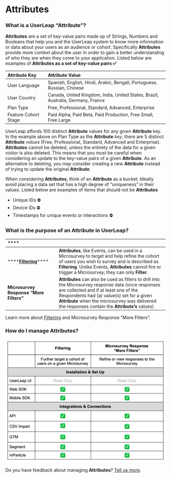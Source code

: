 # Attributes

### **What is a UserLeap “Attribute”?**

**Attributes** are a set of key-value pairs made up of Strings, Numbers and Booleans that help you and the UserLeap system to know more information or data about your users as an audience or cohort. Specifically **Attributes** provide more context about the user in order to gain a better understanding of who they are when they come to your application.  Listed below are examples of **Attributes as a set of key-value pairs ✅**

| **Attribute Key** | **Attribute Value** |
| :--- | :--- |
| User Language | Spanish, English, Hindi, Arabic, Bengali, Portuguese, Russian, Chinese |
| User Country | Canada, United Kingdom, India, United States, Brazil, Australia, Germany, France |
| Plan Type | Free, Professional, Standard, Advanced, Enterprise |
| Feature Cohort Stage | Paid Alpha, Paid Beta, Paid Production, Free Small, Free Large |

UserLeap affords 100 distinct **Attribute** values for any given **Attribute** key. In the example above on Plan Type as the **Attribute** _key_, there are 5 distinct **Attribute** _values_ \(Free, Professional, Standard, Advanced and Enterprise\). **Attributes** cannot be deleted, unless the entirety of the data for a given visitor is also deleted. This means that you must be careful when considering an update to the key-value pairs of a given **Attribute**. As an alternative to deleting, you may consider creating a new **Attribute** instead of trying to update the original **Attribute**.

When considering **Attributes**, think of an **Attribute** as a bucket. Ideally avoid placing a data set that has a high degree of “uniqueness” in their values. Listed below are examples of items that should not be **Attributes**

* Unique IDs ⛔
* Device IDs ⛔
* Timestamps for unique events or interactions ⛔ 

### **What is the purpose of an Attribute in UserLeap?** 

| \*\*\*\* |  |
| :--- | :--- |
| \*\*\*\*[**Filtering**](interacting-with-survey-filters-and-triggers.md#attribute-as-filters)\*\*\*\* | **Attributes**, like Events, can be used in a Microsurvey to target and help refine the cohort of users you wish to survey and is described as **Filtering**. Unlike Events, **Attributes** cannot fire or trigger a Microsurvey; they can only **Filter**. |
| **Microsurvey Response “More Filters”** | **Attributes** can also be used as filters to drill into the Microsurvey response data \(once responses are collected and if at least one of the Respondents had \(a\) value\(s\) set for a given **Attribute** when the microsurvey was delivered the responses contain the **Attribute’s** values\) |

Learn more about [Filtering](interacting-with-survey-filters-and-triggers.md#attribute-as-filters) and Microsurvey Response “More Filters”. 

### **How do I manage Attributes?**

![](../.gitbook/assets/screen-shot-2021-04-16-at-3.46.24-pm.png)

Do you have feedback about managing **Attributes**? [Tell us more](https://surveys.userleap.io/534a635666712d3751517e7369643a3232353736).

